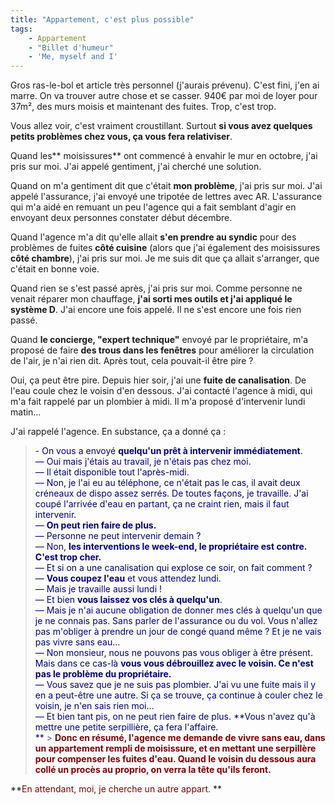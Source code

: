 ```yaml
---
title: "Appartement, c'est plus possible"
tags:
    - Appartement
    - "Billet d'humeur"
    - 'Me, myself and I'
---
```


Gros ras-le-bol et article très personnel (j'aurais prévenu). C'est fini, j'en
ai marre. On va trouver autre chose et se casser. 940€ par moi de loyer pour
37m², des murs moisis et maintenant des fuites. Trop, c'est trop.

Vous allez voir, c'est vraiment croustillant. Surtout **si vous avez quelques
petits problèmes chez vous, ça vous fera relativiser**.

Quand les** moisissures** ont commencé à envahir le mur en octobre, j'ai pris
sur moi. J'ai appelé gentiment, j'ai cherché une solution.

Quand on m'a gentiment dit que c'était **mon problème**, j'ai pris sur moi. J'ai
appelé l'assurance, j'ai envoyé une tripotée de lettres avec AR. L'assurance qui
m'a aidé en remuant un peu l'agence qui a fait semblant d'agir en envoyant deux
personnes constater début décembre.

Quand l'agence m'a dit qu'elle allait **s'en prendre au syndic** pour des
problèmes de fuites **côté cuisine** (alors que j'ai également des moisissures
**côté chambre**), j'ai pris sur moi. Je me suis dit que ça allait s'arranger,
que c'était en bonne voie.

Quand rien se s'est passé après, j'ai pris sur moi. Comme personne ne venait
réparer mon chauffage, **j'ai sorti mes outils et j'ai appliqué le système D**.
J'ai encore une fois appelé. Il ne s'est encore une fois rien passé.

Quand **le concierge, "expert technique"** envoyé par le propriétaire, m'a
proposé de faire **des trous dans les fenêtres** pour améliorer la circulation
de l'air, je n'ai rien dit. Après tout, cela pouvait-il être pire&nbsp;?

Oui, ça peut être pire. Depuis hier soir, j'ai une **fuite de canalisation**. De
l'eau coule chez le voisin d'en dessous. J'ai contacté l'agence à midi, qui m'a
fait rappelé par un plombier à midi. Il m'a proposé d'intervenir lundi matin…

J'ai rappelé l'agence. En substance, ça a donné ça&nbsp;:

> <span style="color: #000080">- On vous a envoyé **quelqu'un prêt à intervenir
> immédiatement**.  
> — Oui mais j'étais au travail, je n'étais pas chez moi.  
> — Il était disponible tout l'après-midi.  
> — Non, je l'ai eu au téléphone, ce n'était pas le cas, il avait deux créneaux
> de dispo assez serrés. De toutes façons, je travaille. J'ai coupé l'arrivée
> d'eau en partant, ça ne craint rien, mais il faut intervenir.  
> — **On peut rien faire de plus.**  
> — Personne ne peut intervenir demain&nbsp;?  
> — Non, **les interventions le week-end, le propriétaire est contre. C'est trop
> cher.**  
> — Et si on a une canalisation qui explose ce soir, on fait comment&nbsp;?  
> — **Vous coupez l'eau** et vous attendez lundi.  
> — Mais je travaille aussi lundi&nbsp;!  
> — Et bien **vous laissez vos clés à quelqu'un**.  
> — Mais je n'ai aucune obligation de donner mes clés à quelqu'un que je ne
> connais pas. Sans parler de l'assurance ou du vol. Vous n'allez pas m'obliger
> à prendre un jour de congé quand même&nbsp;? Et je ne vais pas vivre sans
> eau…  
> — Non monsieur, nous ne pouvons pas vous obliger à être présent. Mais dans ce
> cas-là **vous vous débrouillez avec le voisin. Ce n'est pas le problème du
> propriétaire.**  
> — Vous savez que je ne suis pas plombier. J'ai vu une fuite mais il y en a
> peut-être une autre. Si ça se trouve, ça continue à couler chez le voisin, je
> n'en sais rien moi…  
> — Et bien tant pis, on ne peut rien faire de plus. **Vous n'avez qu'à mettre
> une petite serpillière, ça fera l'affaire.  
> **</span> > <span style="color: #800000">**Donc en résumé, l'agence me demande
> de vivre sans eau, dans un appartement rempli de moisissure, et en mettant une
> serpillère pour compenser les fuites d'eau. Quand le voisin du dessous aura
> collé un procès au proprio, on verra la tête qu'ils feront.**</span>

**<span style="color: #800000">En attendant, moi, je cherche un autre
appart.</span> **

